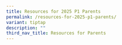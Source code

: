 ```yaml
---
title: Resources for 2025 P1 Parents
permalink: /resources-for-2025-p1-parents/
variant: tiptap
description: ""
third_nav_title: Resources for Parents
---
```

